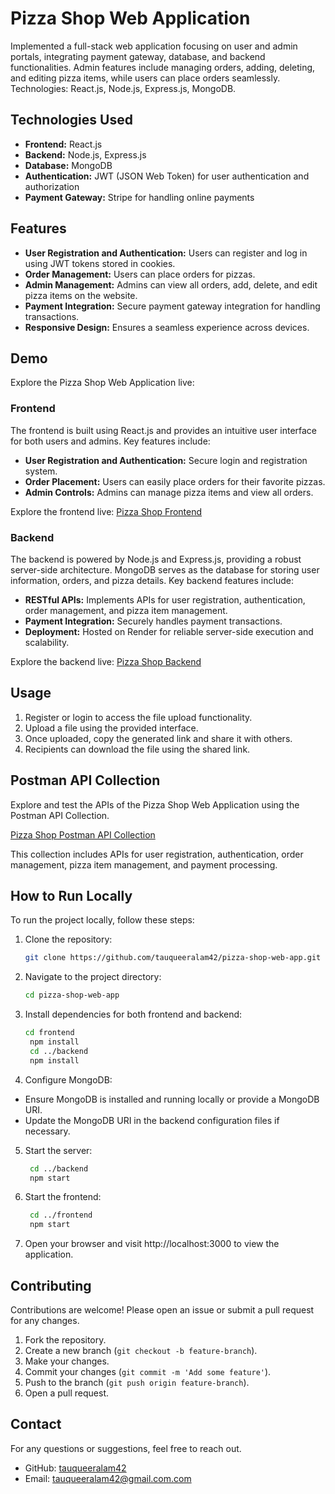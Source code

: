 # Pizza Shop Web Application

Implemented a full-stack web application focusing on user and admin portals, integrating payment gateway, database, and backend functionalities. Admin features include managing orders, adding, deleting, and editing pizza items, while users can place orders seamlessly. Technologies: React.js, Node.js, Express.js, MongoDB.

## Technologies Used

- **Frontend:** React.js
- **Backend:** Node.js, Express.js
- **Database:** MongoDB
- **Authentication:** JWT (JSON Web Token) for user authentication and authorization
- **Payment Gateway:** Stripe for handling online payments

## Features

- **User Registration and Authentication:** Users can register and log in using JWT tokens stored in cookies.
- **Order Management:** Users can place orders for pizzas.
- **Admin Management:** Admins can view all orders, add, delete, and edit pizza items on the website.
- **Payment Integration:** Secure payment gateway integration for handling transactions.
- **Responsive Design:** Ensures a seamless experience across devices.

## Demo

Explore the Pizza Shop Web Application live:

### Frontend

The frontend is built using React.js and provides an intuitive user interface for both users and admins. Key features include:

- **User Registration and Authentication:** Secure login and registration system.
- **Order Placement:** Users can easily place orders for their favorite pizzas.
- **Admin Controls:** Admins can manage pizza items and view all orders.

Explore the frontend live: [Pizza Shop Frontend](https://pizza-virus.netlify.app/)

### Backend

The backend is powered by Node.js and Express.js, providing a robust server-side architecture. MongoDB serves as the database for storing user information, orders, and pizza details. Key backend features include:

- **RESTful APIs:** Implements APIs for user registration, authentication, order management, and pizza item management.
- **Payment Integration:** Securely handles payment transactions.
- **Deployment:** Hosted on Render for reliable server-side execution and scalability.

Explore the backend live: [Pizza Shop Backend](https://pizza-virus.onrender.com/)

## Usage

1. Register or login to access the file upload functionality.
2. Upload a file using the provided interface.
3. Once uploaded, copy the generated link and share it with others.
4. Recipients can download the file using the shared link.

## Postman API Collection

Explore and test the APIs of the Pizza Shop Web Application using the Postman API Collection.

[Pizza Shop Postman API Collection](https://documenter.getpostman.com/view/29969708/2sA3Bj7YcT/)

This collection includes APIs for user registration, authentication, order management, pizza item management, and payment processing.

## How to Run Locally

To run the project locally, follow these steps:

1. Clone the repository:
   ```sh
   git clone https://github.com/tauqueeralam42/pizza-shop-web-app.git
   ```
2. Navigate to the project directory:
   ```sh
   cd pizza-shop-web-app
   ```
3. Install dependencies for both frontend and backend:
   ```sh
   cd frontend
    npm install
    cd ../backend
    npm install
    ```
4. Configure MongoDB:

- Ensure MongoDB is installed and running locally or provide a MongoDB URI.
- Update the MongoDB URI in the backend configuration files if necessary.

5. Start the server:
   ```sh
    cd ../backend
    npm start
   ```
6. Start the frontend:
   ```sh
    cd ../frontend
    npm start
   ```
7. Open your browser and visit http://localhost:3000 to view the application.

## Contributing

Contributions are welcome! Please open an issue or submit a pull request for any changes.

1. Fork the repository.
2. Create a new branch (`git checkout -b feature-branch`).
3. Make your changes.
4. Commit your changes (`git commit -m 'Add some feature'`).
5. Push to the branch (`git push origin feature-branch`).
6. Open a pull request.

## Contact

For any questions or suggestions, feel free to reach out.

- GitHub: [tauqueeralam42](https://github.com/tauqueeralam42)
- Email: tauqueeralam42@gmail.com.com
